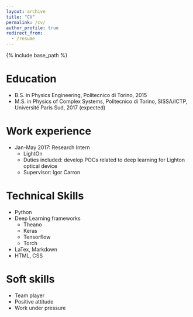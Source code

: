 ```yaml
---
layout: archive
title: "CV"
permalink: /cv/
author_profile: true
redirect_from:
  - /resume
---
```


{% include base_path %}

Education
======
* B.S. in Physics Engineering, Politecnico di Torino, 2015
* M.S. in Physics of Complex Systems, Politecnico di Torino, SISSA/ICTP, Université Paris Sud, 2017 (expected)

Work experience
======
* Jan-May 2017: Research Intern
  * LightOn
  * Duties included: develop POCs related to deep learning for Lighton optical device
  * Supervisor: Igor Carron

  
Technical Skills
======
* Python
* Deep Learning frameworks
  * Theano
  * Keras
  * Tensorflow
  * Torch
* LaTex, Markdown
* HTML, CSS
  
Soft skills
======
* Team player
* Positive attitude
* Work under pressure
